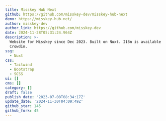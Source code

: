 ```yaml
---
title: Misskey Hub Next
github: https://github.com/misskey-dev/misskey-hub-next
demo: https://misskey-hub.net/
author: misskey-dev
author_link: https://github.com/misskey-dev
date: 2024-11-28T05:31:24.964Z
description: >-
  Website for Misskey since Dec 2023. Built on Nuxt. I18n is available on
  Crowdin.
ssg:
  - Nuxt
css:
  - Tailwind
  - Bootstrap
  - SCSS
ui: []
cms: []
category: []
draft: false
publish_date: '2023-07-08T08:34:17Z'
update_date: '2024-11-30T04:09:49Z'
github_star: 145
github_fork: 45
---
```

